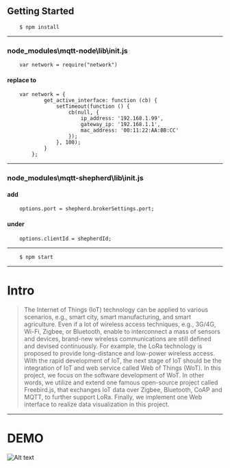 
## Getting Started

        $ npm install

---
### node_modules\mqtt-node\lib\init.js
        
        var network = require("network")  
        
#### replace to

        var network = {
                get_active_interface: function (cb) {
                    setTimeout(function () {
                        cb(null, {
                            ip_address: '192.168.1.99',
                            gateway_ip: '192.168.1.1',
                            mac_address: '00:11:22:AA:BB:CC'
                        });
                    }, 100);
                }
            };

---

### node_modules\mqtt-shepherd\lib\init.js
#### add  
        options.port = shepherd.brokerSettings.port; 
#### under 
        options.clientId = shepherdId; 

---

        $ npm start
        
---

# Intro

> The Internet of Things (IoT) technology can be applied to various scenarios, e.g., smart city, smart manufacturing, and smart agriculture. Even if a lot of wireless access techniques, e.g., 3G/4G, Wi-Fi, Zigbee, or Bluetooth, enable to interconnect a mass of sensors and devices, brand-new wireless communications are still defined and devised continuously. For example, the LoRa technology is proposed to provide long-distance and low-power wireless access. With the rapid development of IoT, the next stage of IoT should be the integration of IoT and web service called Web of Things (WoT). In this project, we focus on the software development of WoT. In other words, we utilize and extend one famous open-source project called Freebird.js, that exchanges IoT data over Zigbee, Bluetooth, CoAP and MQTT, to further support LoRa. Finally, we implement one Web interface to realize data visualization in this project.

---

# DEMO

![Alt text](/Users/User/Pictures/專題/final/main.jpg)
